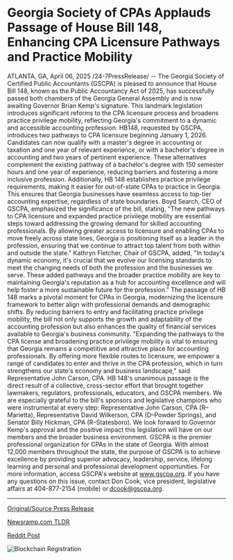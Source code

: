 # Georgia Society of CPAs Applauds Passage of House Bill 148, Enhancing CPA Licensure Pathways and Practice Mobility

ATLANTA, GA, April 06, 2025 /24-7PressRelease/ -- The Georgia Society of Certified Public Accountants (GSCPA) is pleased to announce that House Bill 148, known as the Public Accountancy Act of 2025, has successfully passed both chambers of the Georgia General Assembly and is now awaiting Governor Brian Kemp's signature. This landmark legislation introduces significant reforms to the CPA licensure process and broadens practice privilege mobility, reflecting Georgia's commitment to a dynamic and accessible accounting profession.  HB148, requested by GSCPA, introduces two pathways to CPA licensure beginning January 1, 2026. Candidates can now qualify with a master's degree in accounting or taxation and one year of relevant experience, or with a bachelor's degree in accounting and two years of pertinent experience. These alternatives complement the existing pathway of a bachelor's degree with 150 semester hours and one year of experience, reducing barriers and fostering a more inclusive profession. Additionally, HB 148 establishes practice privilege requirements, making it easier for out-of-state CPAs to practice in Georgia. This ensures that Georgia businesses have seamless access to top-tier accounting expertise, regardless of state boundaries.  Boyd Search, CEO of GSCPA, emphasized the significance of the bill, stating, "The new pathways to CPA licensure and expanded practice privilege mobility are essential steps toward addressing the growing demand for skilled accounting professionals. By allowing greater access to licensure and enabling CPAs to move freely across state lines, Georgia is positioning itself as a leader in the profession, ensuring that we continue to attract top talent from both within and outside the state."   Kathryn Fletcher, Chair of GSCPA, added, "In today's dynamic economy, it's crucial that we evolve our licensing standards to meet the changing needs of both the profession and the businesses we serve. These added pathways and the broader practice mobility are key to maintaining Georgia's reputation as a hub for accounting excellence and will help foster a more sustainable future for the profession."   The passage of HB 148 marks a pivotal moment for CPAs in Georgia, modernizing the licensure framework to better align with professional demands and demographic shifts. By reducing barriers to entry and facilitating practice privilege mobility, the bill not only supports the growth and adaptability of the accounting profession but also enhances the quality of financial services available to Georgia's business community.  "Expanding the pathways to the CPA license and broadening practice privilege mobility is vital to ensuring that Georgia remains a competitive and attractive place for accounting professionals. By offering more flexible routes to licensure, we empower a range of candidates to enter and thrive in the CPA profession, which in turn strengthens our state's economy and business landscape," said Representative John Carson, CPA.  HB 148's unanimous passage is the direct result of a collective, cross-sector effort that brought together lawmakers, regulators, professionals, educators, and GSCPA members. We are especially grateful to the bill's sponsors and legislative champions who were instrumental at every step: Representative John Carson, CPA (R–Marietta), Representative David Wilkerson, CPA (D–Powder Springs), and Senator Billy Hickman, CPA (R–Statesboro).   We look forward to Governor Kemp's approval and the positive impact this legislation will have on our members and the broader business environment.  GSCPA is the premier professional organization for CPAs in the state of Georgia. With almost 12,000 members throughout the state, the purpose of GSCPA is to achieve excellence by providing superior advocacy, leadership, service, lifelong learning and personal and professional development opportunities. For more information, access GSCPA's website at www.gscpa.org. If you have any questions on this issue, contact Don Cook, vice president, legislative affairs at 404-877-2154 (mobile) or dcook@gscpa.org. 

---

[Original/Source Press Release](https://www.24-7pressrelease.com/press-release/521489/georgia-society-of-cpas-applauds-passage-of-house-bill-148-enhancing-cpa-licensure-pathways-and-practice-mobility)
                    

[Newsramp.com TLDR](https://newsramp.com/curated-news/georgia-society-of-cpas-celebrates-passage-of-landmark-public-accountancy-act-of-2025/bdbdee092ffef59dffc3324bf2ce715e) 

 



[Reddit Post](https://www.reddit.com/r/Business_NewsRamp/comments/1jsoffn/georgia_society_of_cpas_celebrates_passage_of/) 



![Blockchain Registration](https://cdn.newsramp.app/24-7PressRelease/qrcode/254/6/boldqMbK.webp)